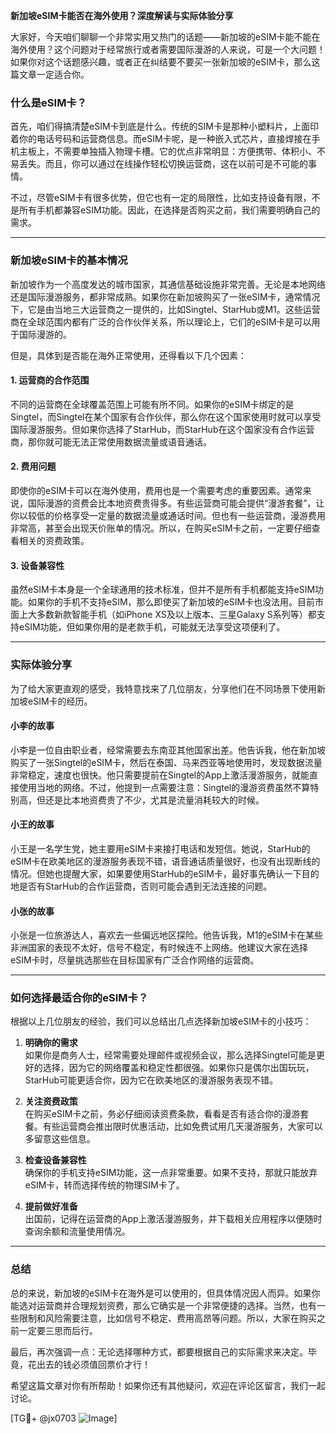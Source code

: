 **新加坡eSIM卡能否在海外使用？深度解读与实际体验分享**

大家好，今天咱们聊聊一个非常实用又热门的话题——新加坡的eSIM卡能不能在海外使用？这个问题对于经常旅行或者需要国际漫游的人来说，可是一个大问题！如果你对这个话题感兴趣，或者正在纠结要不要买一张新加坡的eSIM卡，那么这篇文章一定适合你。

### 什么是eSIM卡？

首先，咱们得搞清楚eSIM卡到底是什么。传统的SIM卡是那种小塑料片，上面印着你的电话号码和运营商信息。而eSIM卡呢，是一种嵌入式芯片，直接焊接在手机主板上，不需要单独插入物理卡槽。它的优点非常明显：方便携带、体积小、不易丢失。而且，你可以通过在线操作轻松切换运营商，这在以前可是不可能的事情。

不过，尽管eSIM卡有很多优势，但它也有一定的局限性，比如支持设备有限，不是所有手机都兼容eSIM功能。因此，在选择是否购买之前，我们需要明确自己的需求。

---

### 新加坡eSIM卡的基本情况

新加坡作为一个高度发达的城市国家，其通信基础设施非常完善。无论是本地网络还是国际漫游服务，都非常成熟。如果你在新加坡购买了一张eSIM卡，通常情况下，它是由当地三大运营商之一提供的，比如Singtel、StarHub或M1。这些运营商在全球范围内都有广泛的合作伙伴关系，所以理论上，它们的eSIM卡是可以用于国际漫游的。

但是，具体到是否能在海外正常使用，还得看以下几个因素：

#### 1. **运营商的合作范围**
   不同的运营商在全球覆盖范围上可能有所不同。如果你的eSIM卡绑定的是Singtel，而Singtel在某个国家有合作伙伴，那么你在这个国家使用时就可以享受国际漫游服务。但如果你选择了StarHub，而StarHub在这个国家没有合作运营商，那你就可能无法正常使用数据流量或语音通话。

#### 2. **费用问题**
   即使你的eSIM卡可以在海外使用，费用也是一个需要考虑的重要因素。通常来说，国际漫游的资费会比本地资费贵得多。有些运营商可能会提供“漫游套餐”，让你以较低的价格享受一定量的数据流量或通话时间。但也有一些运营商，漫游费用非常高，甚至会出现天价账单的情况。所以，在购买eSIM卡之前，一定要仔细查看相关的资费政策。

#### 3. **设备兼容性**
   虽然eSIM卡本身是一个全球通用的技术标准，但并不是所有手机都能支持eSIM功能。如果你的手机不支持eSIM，那么即使买了新加坡的eSIM卡也没法用。目前市面上大多数新款智能手机（如iPhone XS及以上版本、三星Galaxy S系列等）都支持eSIM功能，但如果你用的是老款手机，可能就无法享受这项便利了。

---

### 实际体验分享

为了给大家更直观的感受，我特意找来了几位朋友，分享他们在不同场景下使用新加坡eSIM卡的经历。

#### 小李的故事
小李是一位自由职业者，经常需要去东南亚其他国家出差。他告诉我，他在新加坡购买了一张Singtel的eSIM卡，然后在泰国、马来西亚等地使用时，发现数据流量非常稳定，速度也很快。他只需要提前在Singtel的App上激活漫游服务，就能直接使用当地的网络。不过，他提到一点需要注意：Singtel的漫游资费虽然不算特别高，但还是比本地资费贵了不少，尤其是流量消耗较大的时候。

#### 小王的故事
小王是一名学生党，她主要用eSIM卡来接打电话和发短信。她说，StarHub的eSIM卡在欧美地区的漫游服务表现不错，语音通话质量很好，也没有出现断线的情况。但她也提醒大家，如果要使用StarHub的eSIM卡，最好事先确认一下目的地是否有StarHub的合作运营商，否则可能会遇到无法连接的问题。

#### 小张的故事
小张是一位旅游达人，喜欢去一些偏远地区探险。他告诉我，M1的eSIM卡在某些非洲国家的表现不太好，信号不稳定，有时候连不上网络。他建议大家在选择eSIM卡时，尽量挑选那些在目标国家有广泛合作网络的运营商。

---

### 如何选择最适合你的eSIM卡？

根据以上几位朋友的经验，我们可以总结出几点选择新加坡eSIM卡的小技巧：

1. **明确你的需求**  
   如果你是商务人士，经常需要处理邮件或视频会议，那么选择Singtel可能是更好的选择，因为它的网络覆盖和稳定性都很强。如果你只是偶尔出国玩玩，StarHub可能更适合你，因为它在欧美地区的漫游服务表现不错。

2. **关注资费政策**  
   在购买eSIM卡之前，务必仔细阅读资费条款，看看是否有适合你的漫游套餐。有些运营商会推出限时优惠活动，比如免费试用几天漫游服务，大家可以多留意这些信息。

3. **检查设备兼容性**  
   确保你的手机支持eSIM功能，这一点非常重要。如果不支持，那就只能放弃eSIM卡，转而选择传统的物理SIM卡了。

4. **提前做好准备**  
   出国前，记得在运营商的App上激活漫游服务，并下载相关应用程序以便随时查询余额和流量使用情况。

---

### 总结

总的来说，新加坡的eSIM卡在海外是可以使用的，但具体情况因人而异。如果你能选对运营商并合理规划资费，那么它确实是一个非常便捷的选择。当然，也有一些限制和风险需要注意，比如信号不稳定、费用高昂等问题。所以，大家在购买之前一定要三思而后行。

最后，再次强调一点：无论选择哪种方式，都要根据自己的实际需求来决定。毕竟，花出去的钱必须值回票价才行！

希望这篇文章对你有所帮助！如果你还有其他疑问，欢迎在评论区留言，我们一起讨论。

[TG💪+ @jx0703 ![Image](https://github.com/user-attachments/assets/dbca1d08-cadb-493c-b0ec-ad6f7a83f270)]